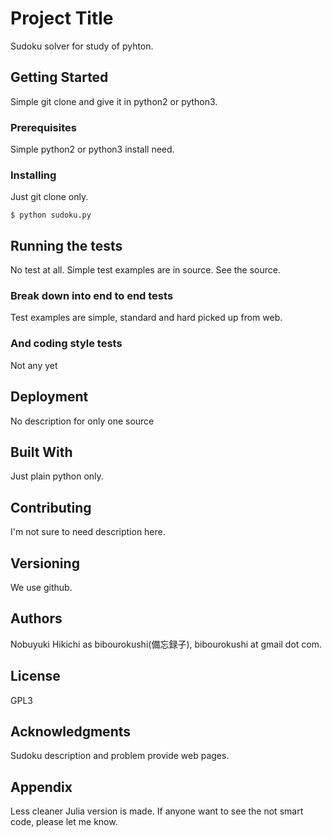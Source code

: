 # Project Title

Sudoku solver for study of pyhton.

## Getting Started

Simple git clone and give it in python2 or python3.

### Prerequisites

Simple python2 or python3 install need.

### Installing

Just git clone only.

```
$ python sudoku.py
```

## Running the tests

No test at all. Simple test examples are in source.
See the source.

### Break down into end to end tests

Test examples are simple, standard and hard picked up from
web.

### And coding style tests

Not any yet

## Deployment

No description for only one source

## Built With

Just plain python only.

## Contributing

I'm not sure to need description here.

## Versioning

We use github.

## Authors

Nobuyuki Hikichi as bibourokushi(備忘録子), bibourokushi at gmail dot com.

## License

GPL3

## Acknowledgments

Sudoku description and problem provide web pages.

## Appendix

Less cleaner Julia version is made.
If anyone want to see the not smart code, please let me know.
